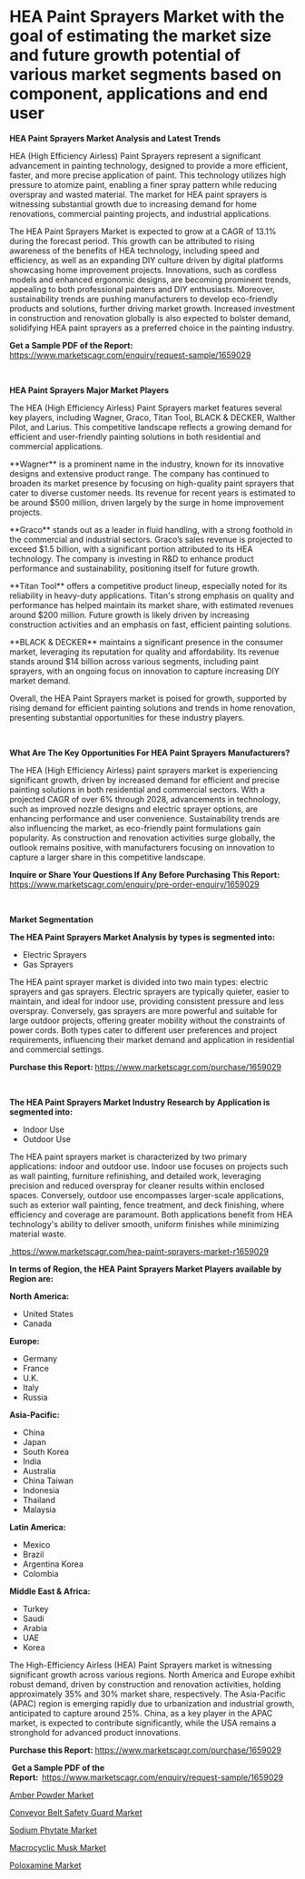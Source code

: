 <p><h1>HEA Paint Sprayers Market with the goal of estimating the market size and future growth potential of various market segments based on component, applications and end user</h1></p><p><strong>HEA Paint Sprayers Market Analysis and Latest Trends</strong></p>
<p><p>HEA (High Efficiency Airless) Paint Sprayers represent a significant advancement in painting technology, designed to provide a more efficient, faster, and more precise application of paint. This technology utilizes high pressure to atomize paint, enabling a finer spray pattern while reducing overspray and wasted material. The market for HEA paint sprayers is witnessing substantial growth due to increasing demand for home renovations, commercial painting projects, and industrial applications. </p><p>The HEA Paint Sprayers Market is expected to grow at a CAGR of 13.1% during the forecast period. This growth can be attributed to rising awareness of the benefits of HEA technology, including speed and efficiency, as well as an expanding DIY culture driven by digital platforms showcasing home improvement projects. Innovations, such as cordless models and enhanced ergonomic designs, are becoming prominent trends, appealing to both professional painters and DIY enthusiasts. Moreover, sustainability trends are pushing manufacturers to develop eco-friendly products and solutions, further driving market growth. Increased investment in construction and renovation globally is also expected to bolster demand, solidifying HEA paint sprayers as a preferred choice in the painting industry.</p></p>
<p><strong>Get a Sample PDF of the Report:&nbsp;</strong> <a href="https://www.marketscagr.com/enquiry/request-sample/1659029?utm_campaign=1832&utm_medium=2&utm_source=Github&utm_content=ia&utm_term=09122024&utm_id=hea-paint-sprayers">https://www.marketscagr.com/enquiry/request-sample/1659029</a></p>
<p>&nbsp;</p>
<p><strong>HEA Paint Sprayers Major Market Players</strong></p>
<p><p>The HEA (High Efficiency Airless) Paint Sprayers market features several key players, including Wagner, Graco, Titan Tool, BLACK & DECKER, Walther Pilot, and Larius. This competitive landscape reflects a growing demand for efficient and user-friendly painting solutions in both residential and commercial applications.</p><p>**Wagner** is a prominent name in the industry, known for its innovative designs and extensive product range. The company has continued to broaden its market presence by focusing on high-quality paint sprayers that cater to diverse customer needs. Its revenue for recent years is estimated to be around $500 million, driven largely by the surge in home improvement projects.</p><p>**Graco** stands out as a leader in fluid handling, with a strong foothold in the commercial and industrial sectors. Graco’s sales revenue is projected to exceed $1.5 billion, with a significant portion attributed to its HEA technology. The company is investing in R&D to enhance product performance and sustainability, positioning itself for future growth.</p><p>**Titan Tool** offers a competitive product lineup, especially noted for its reliability in heavy-duty applications. Titan's strong emphasis on quality and performance has helped maintain its market share, with estimated revenues around $200 million. Future growth is likely driven by increasing construction activities and an emphasis on fast, efficient painting solutions.</p><p>**BLACK & DECKER** maintains a significant presence in the consumer market, leveraging its reputation for quality and affordability. Its revenue stands around $14 billion across various segments, including paint sprayers, with an ongoing focus on innovation to capture increasing DIY market demand.</p><p>Overall, the HEA Paint Sprayers market is poised for growth, supported by rising demand for efficient painting solutions and trends in home renovation, presenting substantial opportunities for these industry players.</p></p>
<p>&nbsp;</p>
<p><strong>What Are The Key Opportunities For HEA Paint Sprayers Manufacturers?</strong></p>
<p><p>The HEA (High Efficiency Airless) paint sprayers market is experiencing significant growth, driven by increased demand for efficient and precise painting solutions in both residential and commercial sectors. With a projected CAGR of over 6% through 2028, advancements in technology, such as improved nozzle designs and electric sprayer options, are enhancing performance and user convenience. Sustainability trends are also influencing the market, as eco-friendly paint formulations gain popularity. As construction and renovation activities surge globally, the outlook remains positive, with manufacturers focusing on innovation to capture a larger share in this competitive landscape.</p></p>
<p><strong>Inquire or Share Your Questions If Any Before Purchasing This Report:</strong> <a href="https://www.marketscagr.com/enquiry/pre-order-enquiry/1659029?utm_campaign=1832&utm_medium=2&utm_source=Github&utm_content=ia&utm_term=09122024&utm_id=hea-paint-sprayers">https://www.marketscagr.com/enquiry/pre-order-enquiry/1659029</a></p>
<p>&nbsp;</p>
<p><strong>Market Segmentation</strong></p>
<p><strong>The HEA Paint Sprayers Market Analysis by types is segmented into:</strong></p>
<p><ul><li>Electric Sprayers</li><li>Gas Sprayers</li></ul></p>
<p><p>The HEA paint sprayer market is divided into two main types: electric sprayers and gas sprayers. Electric sprayers are typically quieter, easier to maintain, and ideal for indoor use, providing consistent pressure and less overspray. Conversely, gas sprayers are more powerful and suitable for large outdoor projects, offering greater mobility without the constraints of power cords. Both types cater to different user preferences and project requirements, influencing their market demand and application in residential and commercial settings.</p></p>
<p><strong>Purchase this Report:&nbsp;</strong><a href="https://www.marketscagr.com/purchase/1659029?utm_campaign=1832&utm_medium=2&utm_source=Github&utm_content=ia&utm_term=09122024&utm_id=hea-paint-sprayers">https://www.marketscagr.com/purchase/1659029</a></p>
<p>&nbsp;</p>
<p><strong>The HEA Paint Sprayers Market Industry Research by Application is segmented into:</strong></p>
<p><ul><li>Indoor Use</li><li>Outdoor Use</li></ul></p>
<p><p>The HEA paint sprayers market is characterized by two primary applications: indoor and outdoor use. Indoor use focuses on projects such as wall painting, furniture refinishing, and detailed work, leveraging precision and reduced overspray for cleaner results within enclosed spaces. Conversely, outdoor use encompasses larger-scale applications, such as exterior wall painting, fence treatment, and deck finishing, where efficiency and coverage are paramount. Both applications benefit from HEA technology's ability to deliver smooth, uniform finishes while minimizing material waste.</p></p>
<p><a href="https://www.marketscagr.com/hea-paint-sprayers-market-r1659029?utm_campaign=1832&utm_medium=2&utm_source=Github&utm_content=ia&utm_term=09122024&utm_id=hea-paint-sprayers">&nbsp;https://www.marketscagr.com/hea-paint-sprayers-market-r1659029</a></p>
<p><strong>In terms of Region, the HEA Paint Sprayers Market Players available by Region are:</strong></p>
<p>
    <p> <strong> North America: </strong>
        <ul>
            <li>United States</li>
            <li>Canada</li>
        </ul>
        </p> 
    <p> <strong> Europe: </strong>
        <ul>
            <li>Germany</li>
            <li>France</li>
            <li>U.K.</li>
            <li>Italy</li>
            <li>Russia</li>
        </ul>
        </p> 
    <p> <strong> Asia-Pacific: </strong>
        <ul>
            <li>China</li>
            <li>Japan</li>
            <li>South Korea</li>
            <li>India</li>
            <li>Australia</li>
            <li>China Taiwan</li>
            <li>Indonesia</li>
            <li>Thailand</li>
            <li>Malaysia</li>
        </ul>
        </p> 
    <p> <strong> Latin America: </strong>
        <ul>
            <li>Mexico</li>
            <li>Brazil</li>
            <li>Argentina Korea</li>
            <li>Colombia</li>
        </ul>
        </p> 
    <p> <strong> Middle East & Africa: </strong>
        <ul>
            <li>Turkey</li>
            <li>Saudi</li>
            <li>Arabia</li>
            <li>UAE</li>
            <li>Korea</li>
        </ul>
    </p>
    </p>
<p><p>The High-Efficiency Airless (HEA) Paint Sprayers market is witnessing significant growth across various regions. North America and Europe exhibit robust demand, driven by construction and renovation activities, holding approximately 35% and 30% market share, respectively. The Asia-Pacific (APAC) region is emerging rapidly due to urbanization and industrial growth, anticipated to capture around 25%. China, as a key player in the APAC market, is expected to contribute significantly, while the USA remains a stronghold for advanced product innovations.</p></p>
<p><strong>Purchase this Report: </strong><a href="https://www.marketscagr.com/purchase/1659029?utm_campaign=1832&utm_medium=2&utm_source=Github&utm_content=ia&utm_term=09122024&utm_id=hea-paint-sprayers">https://www.marketscagr.com/purchase/1659029</a></p>
<p>&nbsp;<strong>Get a Sample PDF of the Report:&nbsp;&nbsp;</strong><a href="https://www.marketscagr.com/enquiry/request-sample/1659029?utm_campaign=1832&utm_medium=2&utm_source=Github&utm_content=ia&utm_term=09122024&utm_id=hea-paint-sprayers">https://www.marketscagr.com/enquiry/request-sample/1659029</a></p>
<p><strong></strong></p>
<p><p><a href="https://www.linkedin.com/pulse/th-score-market-0ptye?utm_campaign=1832&utm_medium=2&utm_source=Github&utm_content=ia&utm_term=09122024&utm_id=hea-paint-sprayers">Amber Powder Market</a></p><p><a href="https://www.linkedin.com/pulse/th-score-market-0ptye?utm_campaign=1832&utm_medium=2&utm_source=Github&utm_content=ia&utm_term=09122024&utm_id=hea-paint-sprayers">Conveyor Belt Safety Guard Market</a></p><p><a href="https://www.linkedin.com/pulse/th-score-market-0ptye?utm_campaign=1832&utm_medium=2&utm_source=Github&utm_content=ia&utm_term=09122024&utm_id=hea-paint-sprayers">Sodium Phytate Market</a></p><p><a href="https://www.linkedin.com/pulse/th-score-market-0ptye?utm_campaign=1832&utm_medium=2&utm_source=Github&utm_content=ia&utm_term=09122024&utm_id=hea-paint-sprayers">Macrocyclic Musk Market</a></p><p><a href="https://www.linkedin.com/pulse/th-score-market-0ptye?utm_campaign=1832&utm_medium=2&utm_source=Github&utm_content=ia&utm_term=09122024&utm_id=hea-paint-sprayers">Poloxamine Market</a></p></p>